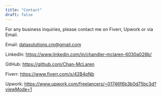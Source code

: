 ```yaml
---
title: "Contact"
draft: false
---
```

For any business inquiries, please contact me on Fiverr, Upwork or via Email.

Email: datasolutions.cm@gmail.com  

LinkedIn: https://www.linkedin.com/in/chandler-mclaren-6030a026b/ 

GitHub: https://github.com/Chan-McLaren

Fiverr: https://www.fiverr.com/s/42B4pNb

Upwork: https://www.upwork.com/freelancers/~01746f6b3b0d75bc3d?viewMode=1

